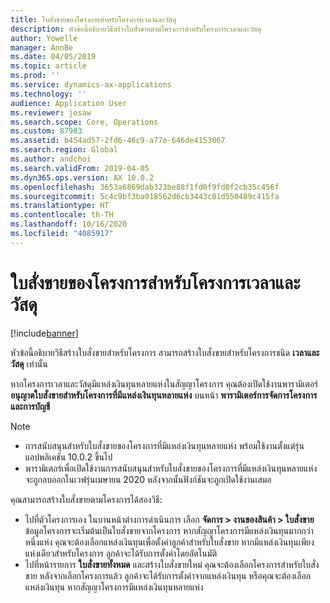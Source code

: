 ```yaml
---
title: ใบสั่งขายของโครงการสำหรับโครงการเวลาและวัสดุ
description: หัวข้อนี้อธิบายวิธีสร้างใบสั่งขายตามโครงการสำหรับโครงการเวลาและวัสดุ
author: Yowelle
manager: AnnBe
ms.date: 04/05/2019
ms.topic: article
ms.prod: ''
ms.service: dynamics-ax-applications
ms.technology: ''
audience: Application User
ms.reviewer: josaw
ms.search.scope: Core, Operations
ms.custom: 87983
ms.assetid: b454ad57-2fd6-46c9-a77e-646de4153067
ms.search.region: Global
ms.author: andchoi
ms.search.validFrom: 2019-04-05
ms.dyn365.ops.version: AX 10.0.2
ms.openlocfilehash: 3653a6869dab323be88f1fd0f9fd0f2cb35c456f
ms.sourcegitcommit: 5c4c9bf3ba018562d6cb3443c01d550489c415fa
ms.translationtype: HT
ms.contentlocale: th-TH
ms.lasthandoff: 10/16/2020
ms.locfileid: "4085917"
---
```

# <a name="project-sales-orders-for-time-and-material-projects"></a>ใบสั่งขายของโครงการสำหรับโครงการเวลาและวัสดุ

[!include[banner](../includes/banner.md)]

หัวข้อนี้อธิบายวิธีสร้างใบสั่งขายสำหรับโครงการ สามารถสร้างใบสั่งขายสำหรับโครงการชนิด **เวลาและวัสดุ** เท่านั้น

หากโครงการเวลาและวัสดุมีแหล่งเงินทุนหลายแห่งในสัญญาโครงการ คุณต้องเปิดใช้งานพารามิเตอร์ **อนุญาตใบสั่งขายสำหรับโครงการที่มีแหล่งเงินทุนหลายแห่ง** บนหน้า **พารามิเตอร์การจัดการโครงการและการบัญชี** 

> [!NOTE]
> - การสนับสนุนสำหรับใบสั่งขายของโครงการที่มีแหล่งเงินทุนหลายแห่ง พร้อมใช้งานตั้งแต่รุ่นแอปพลิเคชัน 10.0.2 ขึ้นไป
> - พารามิเตอร์เพื่อเปิดใช้งานการสนับสนุนสำหรับใบสั่งขายของโครงการที่มีแหล่งเงินทุนหลายแห่ง จะถูกลบออกในเวฟรุ่นเมษายน 2020 หลังจากนั้นฟังก์ชันจะถูกเปิดใช้งานเสมอ

คุณสามารถสร้างใบสั่งขายตามโครงการได้สองวิธี:

- ไปที่ตัวโครงการเอง ในบานหน้าต่างการดำเนินการ เลือก **จัดการ > งานของสินค้า > ใบสั่งขาย** ข้อมูลโครงการจะเริ่มต้นเป็นใบสั่งขายจากโครงการ หากสัญญาโครงการมีแหล่งเงินทุนมากกว่าหนึ่งแห่ง คุณจะต้องเลือกแหล่งเงินทุนเพื่อตั้งค่าลูกค้าสำหรับใบสั่งขาย หากมีแหล่งเงินทุนเพียงแห่งเดียวสำหรับโครงการ ลูกค้าจะได้รับการตั้งค่าโดยอัตโนมัติ
- ไปที่หน้ารายการ **ใบสั่งขายทั้งหมด** และสร้างใบสั่งขายใหม่ คุณจะต้องเลือกโครงการสำหรับใบสั่งขาย หลังจากเลือกโครงการแล้ว ลูกค้าจะได้รับการตั้งค่าจากแหล่งเงินทุน หรือคุณจะต้องเลือกแหล่งเงินทุน หากสัญญาโครงการมีแหล่งเงินทุนหลายแห่ง


